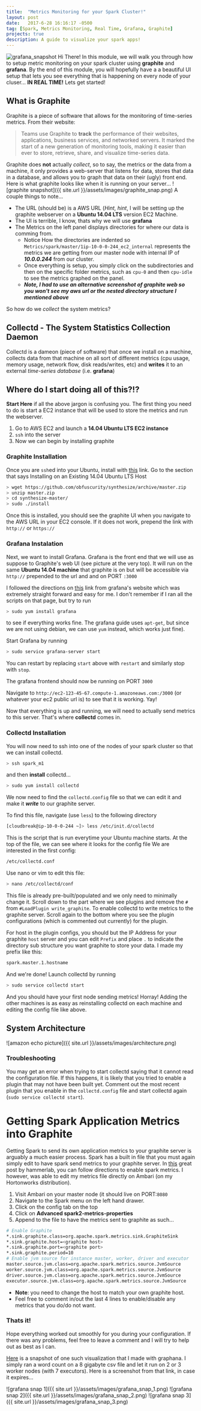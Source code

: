```yaml
---
title:  "Metrics Monitoring for your Spark Cluster!"
layout: post
date:   2017-6-28 16:16:17 -0500
tag: [Spark, Metrics Monitoring, Real Time, Grafana, Graphite]
projects: true
description: A guide to visualize your spark apps!
---
```


![grafana_snapshot](https://grafana.com/api/dashboards/24/images/15/image "Grafana Web UI")
Hi There! In this module, we will walk you through how to setup metric monitoring on your spark cluster using  **graphite** and **grafana**. By the end of this module, you will hopefully have a a beautiful UI setup that lets you see everything that is happening on every node of your cluser... **IN REAL TIME!** Lets get started!

## What is Graphite
Graphite is a piece of software that allows for the monitoring of time-series metrics. From their website:

> Teams use Graphite to **track** the performance of their websites,
> applications, business services, and networked servers. It marked the start of
> a new generation of monitoring tools, making it easier than ever to store,
> retrieve, share, and visualize time-series data.

Graphite does **not** actually *collect*, so to say, the metrics or the data from a machine, it only provides a web-server that listens for data, stores that data in a database, and allows you to graph that data on their (ugly) front end. Here is what graphite looks like when it is running on your server...
![graphite snapshot]({{ site.url }}/assets/images/graphite_snap.png)
A couple things to note...

* The URL (should be) is a AWS URL (*Hint, hint*, I will be setting up the graphite webserver on a **Ubuntu 14.04 LTS** version EC2 Machine.
* The UI is terrible, I know, thats why we will use **grafana**
* The Metrics on the left panel displays directories for where our data is comming from.
	* Notice How the directories are indented so `Metrics/spark/master/1ip-10-0-0-244_ec2_internal` represents the metrics we are getting from our master node with internal IP of ***10.0.0.244*** from our cluster.
	* Once everything is setup, you simply click on the subdirectories and then on the specific folder metrics, such as `cpu-0` and then `cpu-idle` to see the metrics graphed on the panel.
	* ***Note, I had to use an alternative screenshot of graphite web so you won't see my aws url or the nested directory structure I mentioned above***


So how do we *collect* the system metrics?

## Collectd - The System Statistics Collection Daemon
Collectd is a dameon (piece of software) that once we install on a machine, collects data from that machine on all sort of different metrics (cpu usage, memory usage, network flow, disk reads/writes, etc) and **writes** it to an external *time-series database* (i.e. **grafana**)


## Where do I start doing all of this?!?
**Start Here** if all the above jargon is confusing you. The first thing you need to do is start a EC2 instance that will be used to store the metrics and run the webserver.

1.	Go to AWS EC2 and launch a **14.04 Ubuntu LTS EC2 instance**
2. ```ssh``` into the server
3. Now we can begin by installing graphite

### Graphite Installation
Once you are `ssh`ed into your Ubuntu, install with [this](http://graphiteapp.org/quick-start-guides/synthesize.html) link. Go to the section that says Installing on an Existing 14.04 Ubuntu LTS Host

~~~ bash
> wget https://github.com/obfuscurity/synthesize/archive/master.zip
> unzip master.zip
> cd synthesize-master/
> sudo ./install
~~~

Once this is installed, you should see the graphite UI when you navigate to the AWS URL in your EC2 console. If it does not work, prepend the link with `http://` or `https://`

### Grafana Instalation
Next, we want to install Grafana. Grafana is the front end that we will use as suppose to Graphite's web UI (see picture at the very top). It will run on the same **Ubuntu 14.04 machine** that graphite is on but will be accessible via `http://` prepended to the url and and on PORT `:3000`

I followed the directions on [this](http://docs.grafana.org/installation/debian/) link from grafana's website which was extremely straight forward and easy for me. I don't remember if I ran all the scripts on that page, but try to run

~~~ bash
> sudo yum install grafana
~~~

to see if everything works fine. The grafana guide uses `apt-get`, but since we are not using debian, we can use `yum` instead, which works just fine).

Start Grafana by running

~~~ bash
> sudo service grafana-server start
~~~

You can restart by replacing `start` above with `restart` and similarly stop with `stop`.

The grafana frontend should now be running on PORT `3000`

Navigate to `http://ec2-123-45-67.compute-1.amazoneaws.com:/3000` (or whatever your ec2 public url is) to see that it is working. Yay!

Now that everything is up and running, we will need to actually send metrics to this server. That's where **collectd** comes in.

### Collectd Installation
You will now need to ssh into one of the nodes of your spark cluster so that we can install collectd.

~~~ bash
> ssh spark_m1
~~~

and then **install** collectd...

~~~ bash
> sudo yum install collectd
~~~

We now need to find the `collectd.config` file so that we can edit it and make it ***write*** to our graphite server.

To find this file, navigate (use `less`) to the following directory

~~~ bash
[cloudbreak@ip-10-0-0-244 ~]> less /etc/init.d/collectd
~~~

This is the script that is run everytime your Ubuntu machine starts. At the top of the file, we can see where it looks for the config file
We are interested in the first config:

~~~ bash
/etc/collectd.conf
~~~

Use nano or vim to edit this file:

~~~ bash
> nano /etc/collectd/conf
~~~

This file is already pre-built/populated and we only need to minimally change it.
Scroll down to the part where we see plugins and remove the `#` from `#LoadPlugin write_graphite`. To enable collectd to write metrics to the graphite server. Scroll again to the bottom where you see the plugin configurations (which is commented out currently) for the plugin.

For host in the plugin configs, you should but the IP Address for your graphite `host` server and you can edit `Prefix` and place `.` to indicate the directory sub structure you want graphite to store your data. I made my prefix like this:

~~~ bash
spark.master.1.hostname
~~~

And we're done! Launch collectd by running

~~~ bash
> sudo service collectd start
~~~

And you should have your first node sending metrics! Horray! Adding the other machines is as easy as reinstalling collectd on each machine and editing the config file like above.

## System Architecture
![amazon echo picture]({{ site.url }}/assets/images/architecture.png)

### Troubleshooting
You may get an error when trying to start collectd saying that it cannot read the configuration file. If this happens, it is likely that you tried to enable a plugin that may not have been built yet. Comment out the most recent plugin that you enable in the `collectd.config` file and start collectd again (`sudo service collectd start`).

# Getting Spark Application Metrics into Graphite
Getting Spark to send its own application metrics to your graphite server is arguably a much easier process. Spark has a built in file that you must again simply edit to have spark send metrics to your graphite server. In [this](http://www.hammerlab.org/2015/02/27/monitoring-spark-with-graphite-and-grafana/) great post by hammerlab, you can follow directions to enable spark metrics. I however, was able to edit my metrics file directly on Ambari (on my Hortonworks distribution).

1.	Visit Ambari on your master node (it should live on PORT:`8080`
2. Navigate to the Spark menu on the left hand drawer.
3. Click on the config tab on the top
4. Click on **Advanced spark2-metrics-properties**
5. Append to the file to have the metrics sent to graphite as such...

~~~ bash
# Enable Graphite
*.sink.graphite.class=org.apache.spark.metrics.sink.GraphiteSink
*.sink.graphite.host=<graphite host>
*.sink.graphite.port=<graphite port>
*.sink.graphite.period=10
# Enable jvm source for instance master, worker, driver and executor
master.source.jvm.class=org.apache.spark.metrics.source.JvmSource
worker.source.jvm.class=org.apache.spark.metrics.source.JvmSource
driver.source.jvm.class=org.apache.spark.metrics.source.JvmSource
executor.source.jvm.class=org.apache.spark.metrics.source.JvmSource
~~~

* **Note**: you need to change the host to match your own graphite host.
* Feel free to comment in/out the last 4 lines to enable/disable any metrics that you do/do not want.


### Thats it!
Hope everything worked out smoothly for you during your configuration. If there was any problems, feel free to leave a comment and I will try to help out as best as I can.

[Here](https://snapshot.raintank.io/dashboard/snapshot/amyRf8N3zoG60OKlVD456BcW2Pvwb4v3?orgId=2&from=1498680994565&to=1498681344321) is a snapshot of one such visualization that I made with graphana. I simply ran a word count on a 8 gigabyte csv file and let it run on 2 or 3 worker nodes (with 7 executors). Here is a screenshot from that link, in case it expires...

![grafana snap 1]({{ site.url }}/assets/images/grafana_snap_1.png)
![grafana snap 2]({{ site.url }}/assets/images/grafana_snap_2.png)
![grafana snap 3]({{ site.url }}/assets/images/grafana_snap_3.png)
